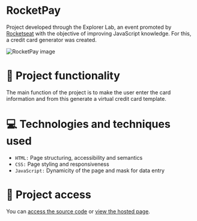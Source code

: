 # RocketPay

Project developed through the Explorer Lab, an event promoted by [Rocketseat](https://www.rocketseat.com.br/) with the objective of improving JavaScript knowledge. For this, a credit card generator was created.

![RocketPay image](https://user-images.githubusercontent.com/96635074/196974349-1f579c57-7789-4409-a135-1e31bb68363b.png)

# 🔨 Project functionality
The main function of the project is to make the user enter the card information and from this generate a virtual credit card template. 

# 💻 Technologies and techniques used 
* `HTML:` Page structuring, accessibility and semantics
* `CSS:` Page styling and responsiveness
* `JavaScript:` Dynamicity of the page and mask for data entry

# 📁 Project access
You can [access the source code](https://github.com/ArturColen/RocketPay) or [view the hosted page](https://rocketpay-smoky.vercel.app).
